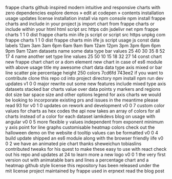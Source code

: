 frappe charts github inspired modern intuitive and responsive charts with zero dependencies explore demos » edit at codepen » contents installation usage updates license installation install via npm console npm install frappe charts and include in your project js import chart from frappe charts or include within your html html script src https cdn jsdelivr net npm frappe charts 1 1 0 dist frappe charts min iife js script or script src https unpkg com frappe charts 1 1 0 dist frappe charts min iife js script usage js const data labels 12am 3am 3am 6pm 6am 9am 9am 12am 12pm 3pm 3pm 6pm 6pm 9pm 9am 12am datasets name some data type bar values 25 40 30 35 8 52 17 4 name another set type line values 25 50 10 15 18 32 27 14 const chart new frappe chart chart or a dom element new chart in case of es6 module with above usage title my awesome chart data data type axis mixed or bar line scatter pie percentage height 250 colors 7cd6fd 743ee2 if you want to contribute clone this repo cd into project directory npm install npm run dev updates v1 0 0 major rewrite out some new features include mixed type axis datasets stacked bar charts value over data points y markers and regions dot size bar space size and other options legend for axis charts we would be looking to incorporate existing prs and issues in the meantime please read 93 for v0 1 0 updates on rework and development v0 0 7 custom color values for charts as hex codes the api now takes an array of colors for all charts instead of a color for each dataset iamkdevs blog on usage with angular v0 0 5 more flexible y values independent from exponent minimum y axis point for line graphs customisable heatmap colors check out the halloween demo on the website d tooltip values can be formatted v0 0 4 build update shipped an es6 module along with the browser friendly iife v0 0 2 we have an animated pie chart thanks sheweichun tobiaslins contributed tweaks for his quest to make these easy to use with react check out his repo and updates at 24 to learn more a new logo v0 0 1 the very first version out with animatable bars and lines a percentage chart and a heatmap github style license this repository has been released under the mit license project maintained by frappe used in erpnext read the blog post